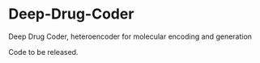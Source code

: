 # Deep-Drug-Coder
Deep Drug Coder, heteroencoder for molecular encoding and generation

Code to be released.
